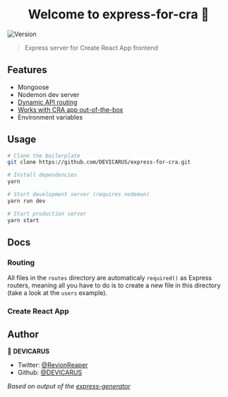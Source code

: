 <h1 align="center">Welcome to express-for-cra 👋</h1>
<p>
  <img alt="Version" src="https://img.shields.io/badge/version-1.0.0-blue.svg?cacheSeconds=2592000" />
</p>

> Express server for Create React App frontend

## Features
- Mongoose
- Nodemon dev server
- [Dynamic API routing](#routing)
- [Works with CRA app out-of-the-box](#create-react-app)
- Environment variables

## Usage

```bash
# Clone the boilerplate
git clone https://github.com/DEVICARUS/express-for-cra.git

# Install dependencies
yarn

# Start development server (requires nodemon)
yarn run dev

# Start production server
yarn start
```

## Docs

### Routing

All files in the `routes` directory are automaticaly `required()` as Express routers, meaning all you have to do is to create a new file in this directory (take a look at the `users` example).

### Create React App



## Author

👤 **DEVICARUS**

* Twitter: [@RevionReaper](https://twitter.com/RevionReaper)
* Github: [@DEVICARUS](https://github.com/DEVICARUS)

*Based on output of the [express-generator](https://github.com/expressjs/generator)*
